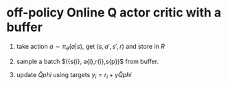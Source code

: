 # off-policy Online Q actor critic with a buffer
1. take action $a \sim \pi_{\theta}(a|s)$, get $(s,a',s',r)$ and store in $R$

2. sample a batch $({s{i}, a{i},r{i},s{p})$ from buffer.

3. update ${\hat{Q}}{phi}$ using targets $y_{i} = r_{i} + \gamma\hat{Q}{phi}$
